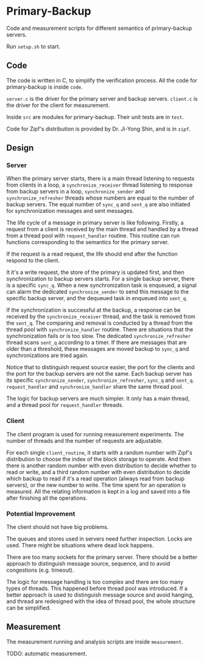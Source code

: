 # Primary-Backup

Code and measurement scripts for different semantics of primary-backup servers.

Run `setup.sh` to start.

## Code

The code is written in C, to simplify the verification process. All the code for primary-backup is inside `code`.

`server.c` is the driver for the primary server and backup servers. `client.c` is the driver for the client for measurement.

Inside `src` are modules for primary-backup. Their unit tests are in `test`.

Code for Zipf's distribution is provided by Dr. Ji-Yong Shin, and is in `zipf`.

## Design

### Server

When the primary server starts, there is a main thread listening to requests from clients in a loop, a `synchronize_receiver` thread listening to response from backup servers in a loop, `synchronize_sender` and `synchronize_refresher` threads whose numbers are equal to the number of backup servers. The equal number of `sync_q` and `sent_q` are also initiated for synchronization messages and sent messages.

The life cycle of a message in primary server is like following. Firstly, a request from a client is received by the main thread and handled by a thread from a thread pool with `request_handler` routine. This routine can run functions corresponding to the semantics for the primary server.

If the request is a read request, the life should end after the function respond to the client.

It it's a write request, the store of the primary is updated first, and then synchronization to backup servers starts. For a single backup server, there is a specific `sync_q`. When a new synchronization task is enqueued, a signal can alarm the dedicated `synchronize_sender` to send this message to the specific backup server, and the dequeued task in enqueued into `sent_q`.

If the synchronization is successful at the backup, a response can be received by the `synchronize_receiver` thread, and the task is removed from the `sent_q`. The comparing and removal is conducted by a thread from the thread pool with `synchronize_handler` routine. There are situations that the synchronization fails or is too slow. The dedicated `synchronize_refresher` thread scans `sent_q` according to a timer. If there are messages that are older than a threshold, these messages are moved backup to `sync_q` and synchronizations are tried again.

Notice that to distinguish request source easier, the port for the clients and the port for the backup servers are not the same. Each backup server has its specific `synchronize_sender`, `synchronize_refresher`, `sync_q` and `sent_q`. `request_handler` and `synchronize_handler` share the same thread pool.

The logic for backup servers are much simpler. It only has a main thread, and a thread pool for `request_handler` threads.

### Client

The client program is used for running measurement experiments. The number of threads and the number of requests are adjustable.

For each single `client_routine`, it starts with a random number with Zipf's distribution to choose the index of the block storage to operate. And then there is another random number with even distribution to decide whether to read or write, and a third random number with even distribution to decide which backup to read if it's a read operation (always read from backup servers), or the new number to write. The time spent for an operation is measured. All the relating information is kept in a log and saved into a file after finishing all the operations.

### Potential Improvement

The client should not have big problems.

The queues and stores used in servers need further inspection. Locks are used. There might be situations where dead lock happens.

There are too many sockets for the primary server. There should be a better approach to distinguish message source, sequence, and to avoid congestions (e.g. timeout).

The logic for message handling is too complex and there are too many types of threads. This happened before thread pool was introduced. If a better approach is used to distinguish message source and avoid hanging, and thread are redesigned with the idea of thread pool, the whole structure can be simplified.

## Measurement

The measurement running and analysis scripts are inside `measurement`.

TODO: automatic measurement.
